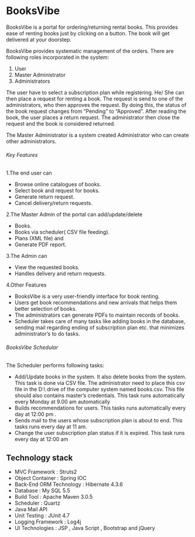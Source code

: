 # BooksVibe

BooksVibe is a portal for ordering/returning rental books. This provides ease of renting books just by clicking on a button. The book will get delivered at your doorstep. 

BooksVibe provides systematic management of the orders. There are following roles incorporated in the system:
1.	User
2.	Master Administrator
3.	Administrators

The user have to select a subscription plan while registering.  He/ She can then place a request for renting a book. The request is send to one of the administrators, who then approves the request. By doing this, the status of the book request changes from “Pending” to “Approved”. After reading the book, the user places a return request. The administrator then close the request and the book is considered returned.

The Master Administrator is a system created Administrator who can create other administrators.

###### Key Features
1.The end user can
-	Browse online catalogues of books.
-	Select book and request for books.
-	Generate return request.
-	Cancel delivery/return requests.

2.The Master Admin of the portal can  add/update/delete 
-	Books. 
-	Books via scheduler( CSV file feeding).
-	Plans (XML file)  and 
-	Generate PDF report.

3.The Admin can
-	View the requested books.
-	Handles delivery and return requests.

4.Other Features
-	BooksVibe is a very user-friendly interface for book renting.
-	Users get book recommendations and new arrivals that helps them better selection of books.
-	The administrators can generate PDFs to maintain records of books.
-	Scheduler takes care of many tasks like adding books in the database, sending mail regarding ending of subscription plan etc. that minimizes administrator’s to do tasks.

###### BooksVibe Schedular

The Scheduler performs following tasks:
- Add/Update books in the system. It also delete books from the system. This task is done via CSV file. The administrator need to place this csv file in the D:\ drive of the computer system named books.csv. This file should also contains master’s credentials.
This task runs automatically every Monday at 9.00 am automatically
-	Builds recommendations for users. This tasks runs automatically every day at 12:00 pm .
-	Sends mail to the users whose subscription plan is about to end. This tasks runs every day at 11 am.
-	Change the user subscription plan status if it is expired. This task runs every day at 12:00 am 

## Technology stack
- MVC Framework : Struts2
- Object Container : Spring IOC
- Back-End ORM Technology : Hibernate 4.3.6
- Database : My SQL 5.5 
- Build Tool : Apache Maven 3.0.5
- Scheduler : Quartz 
- Java Mail API
- Unit Testing : JUnit 4.7
- Logging Framework : Log4j 
- UI Technologies : JSP , Java Script , Bootstrap and jQuery


